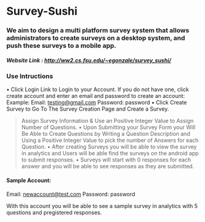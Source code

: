 # Survey-Sushi
### We aim to design a multi platform survey system that allows administrators to create surveys on a desktop system, and push these surveys to a mobile app.

##### Website Link : http://ww2.cs.fsu.edu/~egonzale/survey_sushi/

### Use Intructions

• Click Login Link to Login to your Account.  If you do not have one, click create account and enter an email and password to create an account:  
Example: Email: testing@gmail.com  Password: password
• Click Create Survey to Go To The Survey Creation Page and Create a Survey.
> Assign Survey Information & Use an Positive Integer Value to Assign Number of Questions.
• Upon Submitting your Survey Form your Will Be Able to Create Questions by Writing a Question Description and Using a Positive Integer Value to pick the number of Answers for each Question.
• After creating Surveys you will be able to view the survey in analytics and Users will be able find the surveys on the android app to submit responses.
• Surveys will start with 0 responses for each answer and you will be able to see responses as they are submitted.

#### Sample Account:
Email: newaccount@test.com
Password: password

With this account you will be able to see a sample survey in analytics with 5 questions and pregistered responses.
